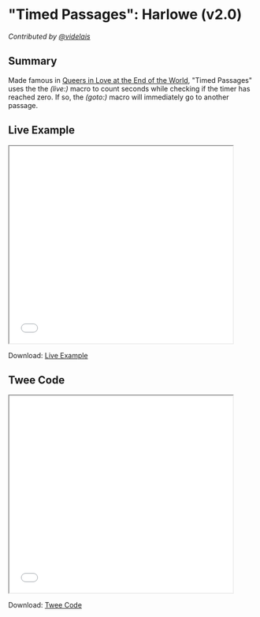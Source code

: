 # "Timed Passages": Harlowe (v2.0)

*Contributed by <a href="https://github.com/videlais">@videlais</a>*

## Summary

Made famous in <a href="http://auntiepixelante.com/endoftheworld/">Queers in Love at the End of the World</a>, "Timed Passages" uses the the *(live:)* macro to count seconds while checking if the timer has reached zero. If so, the *(goto:)* macro will immediately go to another passage.

## Live Example

<section>
<iframe src="harlowe_timedpassages_example.html" height=400 width=90%></iframe>


Download: <a href="harlowe_timedpassages_example.html" target="_blank">Live Example</a>
</section>

## Twee Code
<section>
<iframe src="harlowe_timedpassages_twee.txt" height=400 width=90%></iframe>


Download: <a href="harlowe_timedpassages_twee.txt" target="_blank">Twee Code</a>
</section>
